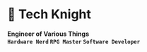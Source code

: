# 🎲 Tech Knight 

**Engineer of Various Things**   
**`Hardware Nerd` `RPG Master` `Software Developer`**

